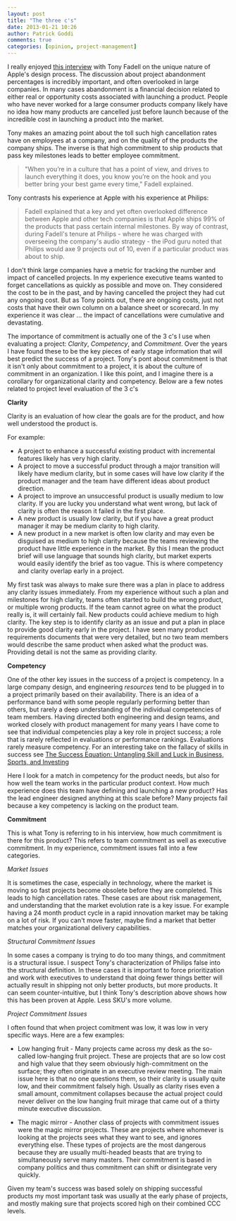 ```yaml
---
layout: post
title: "The three c's"
date: 2013-01-21 10:26
author: Patrick Goddi
comments: true
categories: [opinion, project-management]
---
```

I really enjoyed [this interview](http://www.networkworld.com/community/blog/tony-fadell-unique-nature-apples-design-process) with Tony Fadell on the unique nature of Apple's design process. The discussion about project abandonment percentages is incredibly important, and often overlooked in large companies. In many cases abandonment is a financial decision related to either real or opportunity costs associated with launching a product. People who have never worked for a large consumer products company likely have no idea how many products are cancelled just before launch because of the incredible cost in launching a product into the market. 

Tony makes an amazing point about the toll such high cancellation rates have on employees at a company, and on the quality of the products the company ships. The inverse is that high commitment to ship products that pass key milestones leads to better employee commitment.

> "When you’re in a culture that has a point of view, and drives to launch everything it does, you know you’re on the hook and you better bring your best game every time," Fadell explained.

Tony contrasts his experience at Apple with his experience at Philips:

> Fadell explained that a key and yet often overlooked difference between Apple and other tech companies is that Apple ships 99% of the products that pass certain internal milestones. By way of contrast, during Fadell's tenure at Philips - where he was charged with overseeing the company's audio strategy - the iPod guru noted that Philips would axe 9 projects out of 10, even if a particular product was about to ship.


I don't think large companies have a metric for tracking the number and impact of cancelled projects. In my experience executive teams wanted to forget cancellations as quickly as possible and move on. They considered the cost to be in the past, and by having cancelled the project they had cut any ongoing cost.  But as Tony points out, there are ongoing costs, just not costs that have their own column on a balance sheet or scorecard. In my experience it was clear ... the impact of cancellations were cumulative and devastating. 

The importance of commitment is actually one of the 3 c's I use when evaluating a project: _Clarity_, _Competency_, and _Commitment_. Over the years I have found these to be the key pieces of early stage information that will best predict the success of a project. Tony's pont about commitment is that it isn't only about commitment to a project, it is about the culture of commitment in an organization. I like this point, and I imagine there is a corollary for organizational clarity and competency. Below are a few notes related to project level evaluation of the 3 c's

<!--more-->

**Clarity**

Clarity is an evaluation of how clear the goals are for the product, and how well understood the product is. 

For example:

* A project to enhance a successful existing product with incremental features likely has very high clarity.
* A project to move a successful product through a major transition will likely have medium clarity, but in some cases will have low clarity if the product manager and the team have different ideas about product direction.
* A project to improve an unsuccessful product is usually medium to low clarity. If you are lucky you understand what went wrong, but lack of clarity is often the reason it failed in the first place. 
* A new product is usually low clarity, but if you have a great product manager it may be medium clarity to high clarity.
* A new product in a new market is often low clarity and may even be disguised as medium to high clarity because the teams reviewing the product have little experience in the market. By this I mean the product brief will use language that sounds high clarity, but market experts would easily identify the brief as too vague. This is where competency and clarity overlap early in a project.

My first task was always to make sure there was a plan in place to address any clarity issues immediately. From my experience without such a plan and milestones for high clarity, teams often started to build the wrong product, or multiple wrong products. If the team cannot agree on what the product really is, it will certainly fail. New products could achieve medium to high clarity. The key step is to identify clarity as an issue and put a plan in place to provide good clarity early in the project. I have seen many product requirements documents that were very detailed, but no two team members would describe the same product when asked what the product was. Providing detail  is not the same as providing clarity. 

**Competency**

One of the other key issues in the success of a project is competency. In a large company design, and engineering _resources_ tend to be plugged in to a project primarily based on their availability. There is an idea of a performance band with some people regularly performing better than others, but rarely a deep understanding of the individual competencies of  team members. Having directed both engineering and design teams, and worked closely with product management for many years I have come to see that individual competencies play a key role in project success; a role that is rarely reflected in evaluations or performance rankings. Evaluations rarely measure competency. For an interesting take on the fallacy of skills in success see [The Success Equation: Untangling Skill and Luck in Business, Sports, and Investing](http://www.amazon.com/The-Success-Equation-Untangling-Investing/dp/1422184234)

Here I look for a match in competency for the product needs, but also for how well the team works in the particular product context. How much experience does this team have defining and launching a new product? Has the lead engineer designed anything at this scale before? Many projects fail because a key competency is lacking on the product team.

**Commitment**

This is what Tony is referring to in his interview, how much commitment is there for this product? This refers to team commitment as well as executive commitment. In my experience, commitment issues fall into a few categories.

*Market Issues*

It is sometimes the case, especially in technology, where the market is moving so fast projects become obsolete before they are completed. This leads to high cancellation rates. These cases are about risk management, and understanding that the market evolution rate is a key issue. For example having a 24 month product cycle in a rapid innovation market may be taking on a lot of risk. If you can't move faster, maybe find a market that better matches your organizational delivery capabilities.

*Structural Commitment Issues*

In some cases a company is trying to do too many things, and commitment is a structural issue. I suspect Tony's characterization of Philips false into the structural definition. In these cases it is important to force prioritization and work with executives to understand that doing fewer things better will actually result in shipping not only better products, but more products. It can seem counter-intuitive, but I think Tony's description above shows how this has been proven at Apple. Less SKU's more volume.

*Project Commitment Issues*

I often found that when project comitment was low, it was low in very specific ways. Here are a few examples:

* Low hanging fruit - Many projects came across my desk as the so-called low-hanging fruit project. These are projects that are so low cost and high value that they seem obviously high-commitment on the surface; they often originate in an executive review meeting. The main issue here is that no one questions them, so their clarity is usually quite low, and their commitment falsely high. Usually as clarity rises even a small amount, commitment collapses because the actual project could never deliver on the low hanging fruit mirage that came out of a thirty minute executive discussion.

* The magic mirror - Another class of projects with commitment issues were the magic mirror projects. These are projects where whomever is looking at the projects sees what they want to see, and ignores everything else. These types of projects are the most dangerous because they are usually multi-headed beasts that are trying to simultaneously serve many masters.  Their commitment is based in company politics and thus commitment can shift or disintegrate very quickly.

Given my team's success was based solely on shipping successful products my most important task was usually at the early phase of projects, and mostly making sure that projects scored high on their combined CCC levels. 
